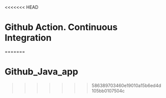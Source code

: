<<<<<<< HEAD
# Github Action. Continuous Integration
=======
# Github_Java_app
>>>>>>> 586389703460e19010a15b6ed4d105bb0107504c
